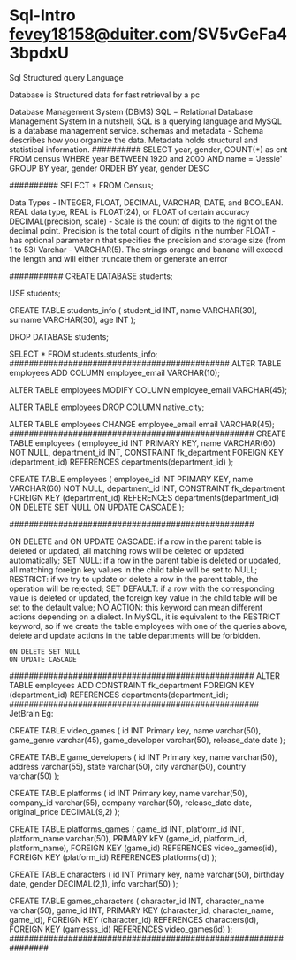 # Sql-Intro fevey18158@duiter.com/SV5vGeFa43bpdxU
Sql Structured query Language 

Database is Structured data for fast retrieval by a pc

Database Management System (DBMS)
SQL = Relational Database Management System
In a nutshell, SQL is a querying language and MySQL is a database management service.
schemas and metadata - Schema describes how you organize the data. 
                       Metadata holds structural and statistical information.
##########
SELECT
  year, gender, COUNT(*) as cnt
FROM
  census
WHERE
  year BETWEEN 1920 and 2000
  AND name = 'Jessie'
GROUP BY
  year, gender
ORDER BY
  year, gender DESC
  
##########
SELECT * FROM Census;

Data Types - INTEGER, FLOAT, DECIMAL, VARCHAR, DATE, and BOOLEAN. REAL data type, REAL is FLOAT(24), or FLOAT of certain accuracy
DECIMAL(precision, scale) - Scale is the count of digits to the right of the decimal point.
                            Precision is the total count of digits in the number
FLOAT - has optional parameter n that specifies the precision and storage size (from 1 to 53) 
Varchar - VARCHAR(5). The strings orange and banana will exceed the length and will either truncate them or generate an error
 

###########
CREATE DATABASE students;

USE students;

CREATE TABLE students_info (
	student_id INT,
    name VARCHAR(30),
    surname VARCHAR(30),
    age INT
 );   
    
DROP DATABASE students;

SELECT * FROM students.students_info;
#############################################
ALTER TABLE employees 
ADD COLUMN employee_email VARCHAR(10);

ALTER TABLE employees 
MODIFY COLUMN employee_email VARCHAR(45); 

ALTER TABLE employees 
DROP COLUMN native_city; 

ALTER TABLE employees
CHANGE employee_email email VARCHAR(45); 
##################################################
CREATE TABLE employees (
    employee_id INT PRIMARY KEY,
    name VARCHAR(60) NOT NULL, 
    department_id INT,
    CONSTRAINT fk_department FOREIGN KEY (department_id)
    REFERENCES departments(department_id)
); 

CREATE TABLE employees (
    employee_id INT PRIMARY KEY,
    name VARCHAR(60) NOT NULL, 
    department_id INT,
    CONSTRAINT fk_department FOREIGN KEY (department_id)
    REFERENCES departments(department_id)
    ON DELETE SET NULL
    ON UPDATE CASCADE
); 

##################################################

ON DELETE and ON UPDATE
CASCADE: if a row in the parent table is deleted or updated, all matching rows will be deleted or updated automatically;
SET NULL: if a row in the parent table is deleted or updated, all matching foreign key values in the child table will be set to NULL;
RESTRICT: if we try to update or delete a row in the parent table, the operation will be rejected;
SET DEFAULT: if a row with the corresponding value is deleted or updated, the foreign key value in the child table will be set to the default value;
NO ACTION: this keyword can mean different actions depending on a dialect. In MySQL, it is equivalent to the RESTRICT keyword, so if we create the table employees with one of the queries above, delete and update actions in the table departments will be forbidden.

    ON DELETE SET NULL
    ON UPDATE CASCADE
    
##################################################
ALTER TABLE employees
ADD CONSTRAINT fk_department FOREIGN KEY (department_id)
REFERENCES departments(department_id);
###################################################
JetBrain Eg:

CREATE TABLE video_games (
	id INT Primary key,
    name varchar(50),
    game_genre varchar(45),
    game_developer varchar(50),
    release_date date
); 

CREATE TABLE game_developers (
	id INT Primary key,
    name varchar(50),
    address varchar(55),
    state varchar(50),
    city varchar(50),
    country varchar(50)
);  

CREATE TABLE platforms (
	id INT Primary key,
    name varchar(50),
    company_id varchar(55),
    company varchar(50),
    release_date date,
    original_price DECIMAL(9,2)
);  

CREATE TABLE platforms_games (
	game_id INT,
    platform_id INT,
    platform_name varchar(50),
    PRIMARY kEY (game_id, platform_id, platform_name),
	FOREIGN KEY (game_id) REFERENCES video_games(id),
    FOREIGN KEY (platform_id) REFERENCES platforms(id)
);  

CREATE TABLE characters (
	id INT Primary key,
    name varchar(50),
    birthday date,
    gender DECIMAL(2,1),
    info varchar(50)
);  

CREATE TABLE games_characters (
	character_id INT,
    character_name varchar(50),
    game_id INT,
    PRIMARY KEY (character_id, character_name, game_id),
    FOREIGN KEY (character_id) REFERENCES characters(id),
    FOREIGN KEY (gamesss_id) REFERENCES video_games(id)
);  
################################################################
    
